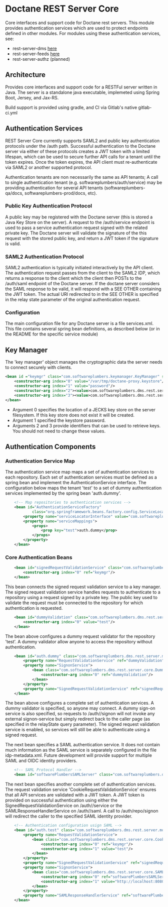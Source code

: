 # Doctane REST Server Core

Core interfaces and support code for Doctane rest servers. This module provides authentication services which
are used to protect endpoints defined in other modules. For modules using these authentication services, see:

* rest-server-dms [here](https://projects.softwareplumbers.com/document-management/rest-server-dms)
* rest-server-feeds [here](https://projects.softwareplumbers.com/document-management/rest-server-feeds)
* rest-server-authz (planned)

## Architecture

Provides core interfaces and support code for a RESTFul server written in Java. The server is a standalone java executable, implemeted using Spring Boot, Jersey, and Jax-RS. 

Build support is provided using gradle, and CI via Gitlab's native gitlab-ci.yml

## Authentication Services

REST Server Core currently supports SAML2 and public key authentication protocols under the 
<authentication tenant>/auth path. Successful authentication to the Doctane server via either
of these protocols creates a JWT token with a limited lifespan, which can be used to secure 
further API calls for a tenant until the token expires. Once the token expires, the API client 
must re-authenticate via SAML2 or another supported protocol.

Authentication tenants are non necessarily the same as API tenants; A call to single authentication
tenant (e.g. softwareplumbers/auth/service) may be providing authentication for several API tenants
(softwareplumbers-qa/docs, softwareplumbers-prod/docs, etc).

### Public Key Authentication Protocol

A public key may be registered with the Doctane server (this is stored a Java Key Store on the server). A request to the <authentication tenant>/auth/service 
endpoint is used to pass a service authentication request signed with the related private key. The Doctane server will validate the 
signature of the this request with the stored public key, and return a JWT token if the signature is valid.

### SAML2 Authentication Protocol

SAML2 authentication is typically initiated interactively by the API client. The authentication request passes from the client to the
SAML2 IDP, which returns a response to the client which the client then POSTs to the <authentication-tenant>/auth/saml endpoint of the Doctane server. If the 
doctane server considers the SAML response to be valid, it will respond with a SEE OTHER containing the JWT token. The actual URI 
redirected to in the SEE OTHER is specified in the relay state parameter of the original authentication request.


### Configuration

The main configuration file for any Doctane server is a file services.xml. This file contains several spring bean definitions, 
as described below (or in the README for the specific service module)

## Key Manager

The 'key manager' object manages the cryptographic data the server needs to connect securely with clients.

```xml   
<bean id ="keymgr" class="com.softwareplumbers.keymanager.KeyManager" scope="singleton">
	<constructor-arg index="0" value="/var/tmp/doctane-proxy.keystore"/>
	<constructor-arg index="1" value="password"/>
	<constructor-arg index="2"><value>com.softwareplumbers.dms.rest.server.core.SystemSecretKeys</value></constructor-arg>
	<constructor-arg index="3"><value>com.softwareplumbers.dms.rest.server.core.SystemKeyPairs</value></constructor-arg>
</bean>
```

* Argument 0 specifies the location of a JECKS key store on the server filesystem. If this key store does not exist it will be created.
* Argument 1 specified the keystore password.
* Arguments 2 and 3 provide identifiers that can be used to retrieve keys. You should not need to change these values.


## Authentication Components

### Authentication Service Map

The authentication service map maps a set of authentication services to each repository. Each set of authentication services
must be defined as a spring bean and implement the AuthenticationService interface. The configuration below maps the tenant 
'test' to a set of dummy authentication services implemented by the spring bean 'auth.dummy'.

```xml    
    <!-- Map repositories to authentication services -->
    <bean id="AuthenticationServiceFactory"
            class="org.springframework.beans.factory.config.ServiceLocatorFactoryBean">
    	<property name="serviceLocatorInterface" value="com.softwareplumbers.dms.rest.server.core.AuthenticationServiceFactory"/>
        <property name="serviceMappings">
            <props>
                <prop key="test">auth.dummy</prop>
            </props>
        </property>
    </bean>
```

### Core Authentication Beans

```xml
    <bean id="signedRequestValidationService" class="com.softwareplumbers.dms.rest.server.model.SignedRequestValidationService" scope="singleton">
        <constructor-arg index="0" ref="keymgr"/>
    </bean>
```

This bean connects the signed request validation service to a key manager. The signed request
validation service handles requests to authenticate to a repository using a request signed by
a private key. The public key used to validate the request must be connected to the repository
for which authentication is requested. 

```xml 
    <bean id="dummyValidation" class="com.softwareplumbers.dms.rest.server.core.DummyRequestValidationService" scope="singleton">
        <constructor-arg index="0" value="test"/>
    </bean>
```        

The bean above configures a dummy request validator for the repository 'test'. A dummy
validator allow anyone to access the repository without authentication.

```xml   
    <bean id="auth.dummy" class="com.softwareplumbers.dms.rest.server.model.AuthenticationService" scope="singleton">
        <property name="RequestValidationService" ref="dummyValidation"/>
        <property name="SignonService">
            <bean class="com.softwareplumbers.dms.rest.server.core.DummySignonService">
                <constructor-arg index="0" ref="dummyValidation"/>
            </bean>
        </property>
        <property name="SignedRequestValidationService" ref="signedRequestValidationService"/>
    </bean>
```
The bean above configures a complete set of authentication services. A dummy validator
is specified, so anyone may connect. A dummy sign-on service is also specified, so requests
to /auth/<repo>/signon will not invoke any external signon-service but simply redirect
back to the caller page (as specified in the relayState query parameter). The signed request
validation service is enabled, so services will still be able to authenticate using a
signed request.

The next bean specifies a SAML authentication service. It does not contain much information
as the SAML service is separately configured in the file idp-metadata.xml. Future development
will provide support for multiple SAML and OIDC identity providers.

```xml    
    <!-- SAML Protocol Handler -->
    <bean id="softwarePlumbersSAMLServer" class="com.softwareplumbers.dms.rest.server.model.SAMLProtocolHandlerService" scope="singleton"/>
```

The next bean specifies another complete set of authentication services. The request validation
service 'CookieRequestValidationService' ensures that all API services are validated with a
JWT token. A JWT token is provided on successful authentication using either the SignedRequestValidationService
on /auth/<repo>/service or the SAMLResponseHandlerService on /auth/<repo>/saml. A call to 
/auth/repo/signon will redirect the caller to the specified SAML identity provider.

```xml
    <!-- Authentication configuration usign SAML -->   
    <bean id="auth.test" class="com.softwareplumbers.dms.rest.server.model.AuthenticationService" scope="singleton">
        <property name="RequestValidationService">
            <bean class="com.softwareplumbers.dms.rest.server.core.CookieRequestValidationService">
                <constructor-arg index="0" ref="keymgr"/>
                <constructor-arg index="1" value="test"/>
            </bean>
        </property>
        <property name="SignedRequestValidationService" ref="signedRequestValidationService"/>
        <property name="SignonService">
            <bean class="com.softwareplumbers.dms.rest.server.core.SAMLSignonService">
                <constructor-arg index="0" ref="softwarePlumbersSAMLServer"/>
                <constructor-arg index="1" value="http://localhost:8080/auth/test/saml"/>
            </bean>
        </property>
        <property name="SAMLResponseHandlerService" ref="softwarePlumbersSAMLServer"/>
    </bean>
```

